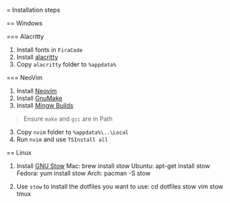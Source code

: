 = Installation steps

== Windows

=== Alacritty
1. Install fonts in `FiraCode`
2. Install [alacritty](https://alacritty.org)
3. Copy `alacritty` folder to `%appdata%`

=== NeoVim
1. Install [Neovim](https://neovim.io/)
2. Install [GnuMake](https://gnuwin32.sourceforge.net/packages/make.htm)
3. Install [Mingw Builds](https://github.com/niXman/mingw-builds-binaries/releases)
> Ensure `make` and `gcc` are in Path
3. Copy `nvim` folder to `%appdata%\..\Local`
4. Run `nvim` and use `TSInstall all`

== Linux

1. Install [GNU Stow](https://www.gnu.org/software/stow/)
  Mac:      brew install stow
  Ubuntu:   apt-get install stow
  Fedora:   yum install stow
  Arch:     pacman -S stow

2. Use `stow` to install the dotfiles you want to use:
  cd dotfiles
  stow vim
  stow tmux
 
